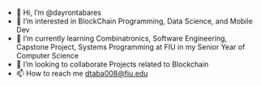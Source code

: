 - 👋 Hi, I’m @dayrontabares
- 👀 I’m interested in BlockChain Programming, Data Science, and Mobile Dev
- 🌱 I’m currently learning Combinatronics, Software Engineering, Capstone Project, Systems Programming at FIU in my Senior Year of Computer Science
- 💞️ I’m looking to collaborate Projects related to Blockchain
- 📫 How to reach me dtaba008@fiu.edu

<!---
dayrontabares/dayrontabares is a ✨ special ✨ repository because its `README.md` (this file) appears on your GitHub profile.
You can click the Preview link to take a look at your changes.
--->
